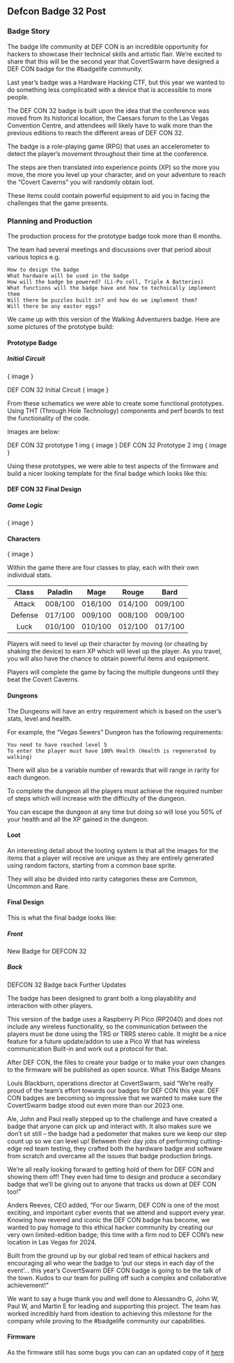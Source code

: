 ## Defcon Badge 32 Post

### Badge Story 

The badge life community at DEF CON is an incredible opportunity for hackers to showcase their technical skills and artistic flair. We’re excited to share that this will be the second year that CovertSwarm have designed a DEF CON badge for the #badgelife community. 

Last year’s badge was a Hardware Hacking CTF, but this year we wanted to do something less complicated with a device that is accessible to more people. 

The DEF CON  32 badge is built upon the idea that the conference was moved from its historical location, the Caesars forum to the Las Vegas Convention Centre, and attendees will likely have to walk more than the previous editions to reach the different areas of DEF CON  32.  

The badge is a role-playing game (RPG) that uses an accelerometer to detect the player’s movement throughout their time at the conference. 

The steps are then translated into experience points (XP) so the more you move, the more you level up your character, and on your adventure to reach the “Covert Caverns” you will randomly obtain loot.

These items could contain powerful equipment to aid you in facing the challenges that the game presents. 


### Planning and Production

The production process for the prototype badge took more than 6 months. 

The team had several meetings and discussions over that period about various topics e.g. 

    How to design the badge 
    What hardware will be used in the badge 
    How will the badge be powered? (Li-Po cell, Triple A Batteries) 
    What functions will the badge have and how to technically implement them 
    Will there be puzzles built in? and how do we implement them? 
    Will there be any easter eggs? 

We came up with this version of the Walking Adventurers badge. Here are some pictures of the prototype build:  

#### Prototype Badge  

##### Initial Circuit 
{ image }

DEF CON 32 Initial Circuit
{ image }

From these schematics we were able to create some functional prototypes. Using THT (Through Hole Technology) components and perf boards to test the functionality of the code.  

Images are below: 

DEF CON 32 prototype 1 img
{ image }
DEF CON 32 Prototype 2 img
{ image }

Using these prototypes, we were able to test aspects of the firmware and build a nicer looking template for the final badge which looks like this: 

#### DEF CON 32 Final Design

##### Game Logic 
{ image }

#### Characters 
{ image }

Within the game there are four classes to play, each with their own individual stats.

| Class  | Paladin  | Mage    | Rouge | Bard |
| :--: | :--: | :--: | :--: | :--: |
|Attack | 008/100  | 016/100 | 014/100 | 009/100 |
|Defense| 017/100  | 009/100 | 008/100 | 009/100 |
|Luck   | 010/100  | 010/100 | 012/100 | 017/100 |


Players will need to level up their character by moving (or cheating by shaking the device) to earn XP which will level up the player. As you travel, you will also have the chance to obtain powerful items and equipment. 

Players will complete the game by facing the multiple dungeons until they beat the Covert Caverns. 

#### Dungeons 

The Dungeons will have an entry requirement which is based on the user’s stats, level and health. 

For example, the “Vegas Sewers” Dungeon has the following requirements: 

    You need to have reached level 5 
    To enter the player must have 100% Health (Health is regenerated by walking) 

There will also be a variable number of rewards that will range in rarity for each dungeon. 

To complete the dungeon all the players must achieve the required number of steps which will increase with the difficulty of the dungeon. 

You can escape the dungeon at any time but doing so will lose you 50% of your health and all the XP gained in the dungeon. 
 
#### Loot 

An interesting detail about the looting system is that all the images for the items that a player will receive are unique as they are entirely generated using random factors, starting from a common base sprite.  

They will also be divided into rarity categories these are Common, Uncommon and Rare.  

#### Final Design 

This is what the final badge looks like:

<IMAGES>

##### Front 

New Badge for DEFCON 32

##### Back 

DEFCON 32 Badge back
 Further Updates 

The badge has been designed to grant both a long playability and interaction with other players.  

This version of the badge uses a Raspberry Pi Pico (RP2040) and does not include any wireless functionality, so the communication between the players must be done using the TRS or TRRS stereo cable. It might be a nice feature for a future update/addon to use a Pico W that has wireless communication Built-in and work out a protocol for that.  

After DEF CON, the files to create your badge or to make your own changes to the firmware will be published as open source. 
What This Badge Means

Louis Blackburn, operations director at CovertSwarm, said “We’re really proud of the team’s effort towards our badges for DEF CON this year. DEF CON badges are becoming so impressive that we wanted to make sure the CovertSwarm badge stood out even more than our 2023 one.  

Ale, John and Paul really stepped up to the challenge and have created a badge that anyone can pick up and interact with. It also makes sure we don’t sit still – the badge had a pedometer that makes sure we keep our step count up so we can level up! Between their day jobs of performing cutting-edge red team testing, they crafted both the hardware badge and software from scratch and overcame all the issues that badge production brings.  

We’re all really looking forward to getting hold of them for DEF CON and showing them off! They even had time to design and produce a secondary badge that we’ll be giving out to anyone that tracks us down at DEF CON too!” 

Anders Reeves, CEO added, “For our Swarm, DEF CON is one of the most exciting, and important cyber events that we attend and support every year. Knowing how revered and iconic the DEF CON badge has become, we wanted to pay homage to this ethical hacker community by creating our very own limited-edition badge; this time with a firm nod to DEF CON’s new location in Las Vegas for 2024.  

Built from the ground up by our global red team of ethical hackers and encouraging all who wear the badge to ‘put our steps in each day of the event’… this year’s CovertSwarm DEF CON badge is going to be the talk of the town. Kudos to our team for pulling off such a complex and collaborative achievement!” 

We want to say a huge thank you and well done to Alessandro G, John W, Paul W, and Martin E for leading and supporting this project. The team has worked incredibly hard from ideation to achieving this milestone for the company while proving to the #badgelife community our capabilities. 


#### Firmware

As the firmware still has some bugs you can can an updated copy of it [here](#) 
